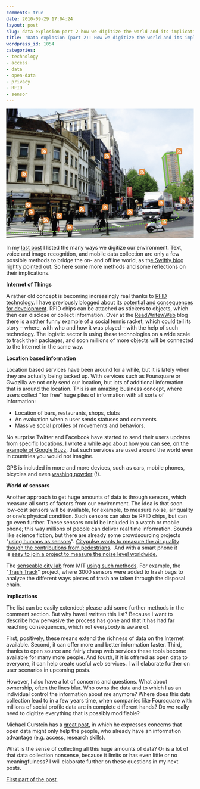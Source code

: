 ```yaml
---
comments: true
date: 2010-09-29 17:04:24
layout: post
slug: data-explosion-part-2-how-we-digitize-the-world-and-its-implications
title: 'Data explosion (part 2): How we digitize the world and its implications '
wordpress_id: 1054
categories:
- technology
- access
- data
- open-data
- privacy
- RFID
- sensor
---
```




[![Picture by Andrew Turner's presentation 'Drupal and the Geospatial Web'](/images/rss-location-1024x704.png)](http://www.slideshare.net/ajturner/drupal-and-the-geospatial-web)






In my [last post](http://www.crisscrossed.net/2010/09/13/data-explosion-the-many-ways-to-get-content-online-or-how-we-digitize-the-world/) I listed the many ways we digitize our environment. Text, voice and image recognition, and mobile data collection are only a few possible methods to bridge the on- and offline world, as th[e Swiftly blog rightly pointed out](http://blog.swiftly.org/post/1144713284/better-living-through-crowdsourcing). So here some more methods and some reflections on their implications.


**Internet of Things**

A rather old concept is becoming increasingly real thanks to [RFID technology](http://en.wikipedia.org/wiki/Radio-frequency_identification). I have previously blogged about its [potential and consequences for development](http://www.crisscrossed.net/2009/10/02/the-internet-of-things-open-intelligence-through-citizen-action/). RFID chips can be attached as stickers to objects, which then can disclose or collect information.
Over at the [ReadWritewWeb](http://www.readwriteweb.com/archives/the_future_of_social_objects.php) blog there is a rather funny example of a social tennis racket, which could tell its story – where, with who and how it was played – with the help of such technology.
The logistic sector is using these technologies on a wide scale to track their packages, and soon millions of more objects will be connected to the Internet in the same way.

**Location based information**

Location based services have been around for a while, but it is lately when they are actually being tacked up. With services such as Foursquare or Gwozilla we not only send our location, but lots of additional information that is around the location. This is an amazing business concept, where users collect "for free" huge piles of information with all sorts of information:




  * Location of bars, restaurants, shops, clubs
  * An evaluation when a user sends statuses and comments
  * Massive social profiles of movements and behaviors.


No surprise Twitter and Facebook have started to send their users updates from specific locations. I[ wrote a while ago about how you can see, on the example of Google Buzz](http://www.crisscrossed.net/2010/02/10/cairo-johannesburg-mumbai-24-hrs-google-buzz-and-location-based-information-pops-up-everywhere/), that such services are used around the world even in countries you would not imagine.

GPS is included in more and more devices, such as cars, mobile phones, bicycles and even [washing powder](http://adage.com/globalnews/article?article_id=145183) (!).

**World of sensors**

Another approach to get huge amounts of data is through sensors, which measure all sorts of factors from our environment. The idea is that soon low-cost sensors will be available, for example, to measure noise, air quality or one’s physical condition. Such sensors can also be RFID chips, but can go even further. These sensors could be included in a watch or mobile phone; this way millions of people can deliver real time information. Sounds like science fiction, but there are already some crowdsourcing projects "[using humans as sensors](http://www.mobilebehavior.com/2009/11/05/trend-stealth-crowdsourcing/)". [Citypulse wants to measure the air quality though the contributions from pedestrians](http://www.readwriteweb.com/archives/the_green_watch_project_crowdsourcing_air_quality_measurements.php).  And with a smart phone it is [easy to join a project to measure the noise level worldwide.](http://gurstein.wordpress.com/2010/09/02/open-data-empowering-the-empowered-or-effective-data-use-for-everyone/)

The [senseable city lab](http://senseable.mit.edu) from MIT [using such methods](http://translate.google.com/translate?hl=en&ie=UTF-8&sl=de&tl=en&u=http://futurezone.orf.at/stories/1661585/&prev=_t&twu=1). For example, the "[Trash Track](http://senseable.mit.edu/trashtrack/)" project, where 3000 sensors were added to trash bags to analyze the different ways pieces of trash are taken through the disposal chain.

**Implications**

The list can be easily extended; please add some further methods in the comment section. But why have I written this list? Because I want to describe how pervasive the process has gone and that it has had far reaching consequences, which not everybody is aware of.

First, positively, these means extend the richness of data on the Internet available. Second, it can offer more and better information faster. Third, thanks to open source and fairly cheap web services these tools become available for many more people. And fourth, if it is offered as open data to everyone, it can help create useful web services. I will elaborate further on user scenarios in upcoming posts.

However, I also have a lot of concerns and questions. What about ownership, often the lines blur. Who owns the data and to which I as an individual control the information about me anymore? Where does this data collection lead to in a few years time, when companies like Foursquare with millions of social profile data are in complete different hands? Do we really need to digitize everything that is possibly modifiable?

Michael Gurstein has a [great post](http://gurstein.wordpress.com/2010/09/02/open-data-empowering-the-empowered-or-effective-data-use-for-everyone/), in which he expresses concerns that open data might only help the people, who already have an information advantage (e.g. access, research skills).

What is the sense of collecting all this huge amounts of data? Or is a lot of that data collection nonsense, because it limits or has even little or no meaningfulness? I will elaborate further on these questions in my next posts.

[First part of the post](http://www.crisscrossed.net/2010/09/13/data-explosion-the-many-ways-to-get-content-online-or-how-we-digitize-the-world/).
